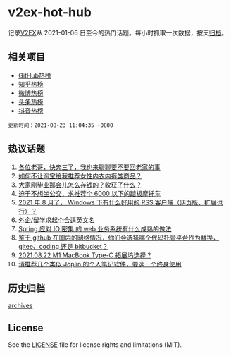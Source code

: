 # v2ex-hot-hub

 记录[V2EX](https://www.v2ex.com/)从 2021-01-06 日至今的热门话题。每小时抓取一次数据，按天[归档](archives)。
 
 ## 相关项目

- [GitHub热榜](https://github.com/snaildev/github-hot-hub)
- [知乎热榜](https://github.com/snaildev/zhihu-hot-hub)
- [微博热榜](https://github.com/snaildev/weibo-hot-hub)
- [头条热榜](https://github.com/snaildev/toutiao-hot-hub)
- [抖音热榜](https://github.com/snaildev/douyin-hot-hub)


 `更新时间：2021-08-23 11:04:35 +0800`

## 热议话题

1. [各位老哥，快奔三了，我也来聊聊要不要回老家的事](https://www.v2ex.com/t/797356)
1. [如何不让淘宝给我推荐女性内衣内裤类商品？](https://www.v2ex.com/t/797308)
1. [大家刚毕业那会儿怎么存钱的？收获了什么？](https://www.v2ex.com/t/797315)
1. [迫于不想坐公交，求推荐个 6000 以下的踏板摩托车](https://www.v2ex.com/t/797263)
1. [2021 年 8 月了， Windows 下有什么好用的 RSS 客户端（网页版、扩展也行）？](https://www.v2ex.com/t/797265)
1. [外企/留学求起个合适英文名](https://www.v2ex.com/t/797368)
1. [Spring 应对 IO 密集 的 web 业务系统有什么成熟的做法](https://www.v2ex.com/t/797281)
1. [鉴于 github 在国内的网络情况，你们会选择哪个代码托管平台作为替换， gitee、coding 还是 bitbucket？](https://www.v2ex.com/t/797399)
1. [2021.08.22 M1 MacBook Type-C 拓展坞选择 ?](https://www.v2ex.com/t/797320)
1. [请推荐几个类似 Joplin 的个人笔记软件，要选一个终身使用](https://www.v2ex.com/t/797372)

## 历史归档

[archives](archives)

## License

See the [LICENSE](LICENSE) file for license rights and limitations (MIT).
